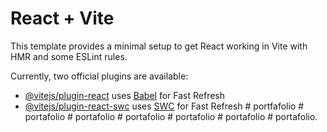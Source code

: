 # React + Vite

This template provides a minimal setup to get React working in Vite with HMR and some ESLint rules.

Currently, two official plugins are available:

- [@vitejs/plugin-react](https://github.com/vitejs/vite-plugin-react/blob/main/packages/plugin-react/README.md) uses [Babel](https://babeljs.io/) for Fast Refresh
- [@vitejs/plugin-react-swc](https://github.com/vitejs/vite-plugin-react-swc) uses [SWC](https://swc.rs/) for Fast Refresh
#   p o r t f a f o l i o  
 #   p o r t a f o l i o  
 #   p o r t a f o l i o  
 #   p o r t a f o l i o  
 #   p o r t a f o l i o  
 #   p o r t a f o l i o  
 #   p o r t a f o l i o .  
 